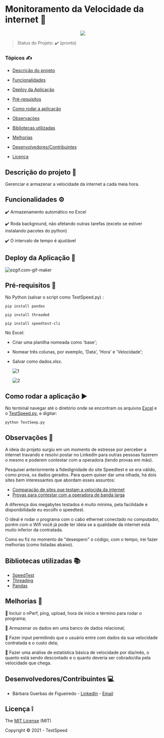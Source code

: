   #                                          Monitoramento da Velocidade da internet :signal_strength:

<p align="center">
  <img src="https://img.shields.io/static/v1?label=python&message=3.8&color=blue&style=for-the-badge&logo=python"/>
</p>



> Status do Projeto: :heavy_check_mark: (pronto)

### Tópicos :writing_hand:

- [Descrição do projeto](#descrição-do-projeto-file_folder)

- [Funcionalidades](#funcionalidades-gear)

- [Deploy da Aplicação](#deploy-da-aplicação-dash)

- [Pré-requisitos](#pré-requisitos-pushpin)

- [Como rodar a aplicação](#como-rodar-a-aplicação-arrow_forward)
- [Observações](#observações-eyes)
- [Bibliotecas utilizadas](#bibliotecas-utilizadas-books) 
- [Melhorias](#melhorias-rocket)
- [Desenvolvedores/Contribuintes](#desenvolvedores/contribuintes-computer)
- [Licença](#licença-grey_exclamation)



## Descrição do projeto :file_folder:

<p align="justify">
  Gerenciar e armazenar a velocidade da internet a cada meia hora.
</p>




## Funcionalidades :gear:

:heavy_check_mark: Armazenamento automático no Excel

:heavy_check_mark: Roda background, não afetando outras tarefas (exceto se estiver instalando pacotes do python)

:heavy_check_mark: O intervalo de tempo é ajustável



## Deploy da Aplicação :dash:

![ezgif.com-gif-maker](C:\Users\bague\Downloads\ezgif.com-gif-maker.gif)



## Pré-requisitos :pushpin:

No Python (salvar o script como TestSpeed.py) :

```
pip install pandas
```

```
pip install threaded
```

```
pip install speedtest-cli
```

No Excel:

- Criar uma planilha nomeada como 'base';

- Nomear três colunas, por exemplo, 'Data', 'Hora'  e 'Velocidade';

- Salvar como dados.xlsx.

  ![1](D:\VelocidadeInternet\1.png)

  

  ![2](D:\VelocidadeInternet\2.png)

  

## Como rodar a aplicação :arrow_forward:

No terminal navegar até o diretório onde se encontram os arquivos [Excel](https://github.com/bguerbas/SpeedTest/blob/main/dados.xlsx) e o [TestSpeed.py](https://github.com/bguerbas/SpeedTest/blob/main/TestSpeed.py), e digitar:

```
python TestSeep.py
```



## Observações :eyes:

A ideia do projeto surgiu em um momento de estresse por perceber a internet travando e resolvi postar no LinkedIn para outras pessoas fazerem o mesmo e poderem contestar com a operadora (tendo provas em mão).

Pesquisei anteriormente a fidedignidade do site Speedtest e se era válido, como prova, os dados gerados. Para quem quiser dar uma olhada, há dois sites bem interessantes que abordam esses assuntos:

- [Comparação de sites que testam a velocida da internet](https://melhorescolha.com/blog/teste-de-velocidade-resultados-diferentes/)
- [Provas para contestar com a operadora de banda larga](https://blog.intnet.com.br/entenda-como-fazer-o-teste-de-velocidade-da-sua-internet/)

A diferença dos megabytes testados é muito mínima, pela facilidade e disponibilidade eu escolhi o speedtest.

O ideal é rodar o programa com o cabo ethernet conectado no computador, porém com o Wifi você já pode ter ideia se a qualidade da internet está muito inferior da contratada.

Como eu fiz no momento de "desespero" o código, com o tempo, irei fazer melhorias (como listadas abaixo).



## Bibliotecas utilizadas :books:

- [SpeedTest](https://pypi.org/project/speedtest-cli/)
- [Threading](https://pypi.org/project/threaded/)
- [Pandas](https://pypi.org/project/pandas/)



## Melhorias :rocket:

:memo: Incluir o nPerf, ping, upload, hora de início e término para rodar o programa;

:memo: Armazenar os dados em uma banco de dados relacional;

:memo: Fazer input permitindo que o usuário entre com dados da sua velocidade contratada e o custo dela;

:memo: Fazer uma análise de estatística básica de velocidade por dia/mês, o quanto está sendo descontado e o quanto deveria ser cobrado/dia pela velocidade que chega.



## Desenvolvedores/Contribuintes :computer:

- Bárbara Guerbas de Figueiredo - [LinkedIn]( https://www.linkedin.com/in/barbaragfigueiredostatistics/) - [Email](baguerbassita@gmail.com)



## Licença :grey_exclamation:

The [MIT License]() (MIT)

Copyright :copyright: 2021 - TestSpeed
